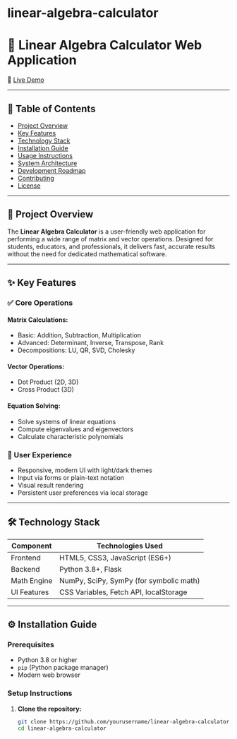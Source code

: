 # linear-algebra-calculator
# 📐 Linear Algebra Calculator Web Application

🔗 [Live Demo](https://shreeyakollipara.pythonanywhere.com/)

---

## 📑 Table of Contents
- [Project Overview](#project-overview)
- [Key Features](#key-features)
- [Technology Stack](#technology-stack)
- [Installation Guide](#installation-guide)
- [Usage Instructions](#usage-instructions)
- [System Architecture](#system-architecture)
- [Development Roadmap](#development-roadmap)
- [Contributing](#contributing)
- [License](#license)

---

## 🧠 Project Overview
The **Linear Algebra Calculator** is a user-friendly web application for performing a wide range of matrix and vector operations. Designed for students, educators, and professionals, it delivers fast, accurate results without the need for dedicated mathematical software.

---

## ✨ Key Features

### ✅ Core Operations

#### Matrix Calculations:
- Basic: Addition, Subtraction, Multiplication
- Advanced: Determinant, Inverse, Transpose, Rank
- Decompositions: LU, QR, SVD, Cholesky

#### Vector Operations:
- Dot Product (2D, 3D)
- Cross Product (3D)

#### Equation Solving:
- Solve systems of linear equations
- Compute eigenvalues and eigenvectors
- Calculate characteristic polynomials

### 🎨 User Experience
- Responsive, modern UI with light/dark themes
- Input via forms or plain-text notation
- Visual result rendering
- Persistent user preferences via local storage

---

## 🛠️ Technology Stack

| Component     | Technologies Used                            |
|---------------|-----------------------------------------------|
| Frontend      | HTML5, CSS3, JavaScript (ES6+)                |
| Backend       | Python 3.8+, Flask                            |
| Math Engine   | NumPy, SciPy, SymPy (for symbolic math)       |
| UI Features   | CSS Variables, Fetch API, localStorage        |

---

## ⚙️ Installation Guide

### Prerequisites
- Python 3.8 or higher
- `pip` (Python package manager)
- Modern web browser

### Setup Instructions

1. **Clone the repository:**
   ```bash
   git clone https://github.com/yourusername/linear-algebra-calculator.git
   cd linear-algebra-calculator
